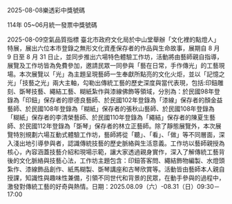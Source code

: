 
2025-08-08樂透彩中獎號碼

                                
114年 05~06月統一發票中獎號碼
                             
2025-08-09空氣品質指標
                              臺北市政府文化局於中山堂舉辦「文化裡的點燈人」特展，展出六位本市登錄之無形文化資產保存者的作品與生命故事，展期自 8 月 9 日至 8 月 31 日止，並同步推出六場特色體驗工作坊，活動將由藝師親自指導，展覽及工作坊皆為免費參加，邀請民眾一同參與「藝在日常，手作傳光」的工藝現場。本次展覽以「光」為主題呈現藝師一生奉獻所點亮的文化火炬，並以「記憶之光」「技藝之光」兩大主軸，勾勒出傳統工藝的歷史深度與當代表現，包括:印鈕雕刻、斲琴技藝、繩結工藝、糊紙紮作與漆線佛飾等領域，分別為：於民國98年登錄為「印鈕」保存者的廖德良藝師、於民國102年登錄為「漆線」保存者的顏金益藝師、於民國108年登錄為「糊紙」保存者的張秋山藝師、於民國108年登錄為「糊紙」保存者的李清榮藝師、於民國110年登錄為「繩結」保存者的陳夏生藝師、於民國112年登錄為「斲琴」保存者的林立正藝師。除了靜態展覽外，本次展覽特別規劃六場互動式體驗工作坊，藝師將從「聽」、「看」、「做」等不同層面，深入淺出地引導參與者，認識傳統技藝的歷史脈絡與生活意義。工作坊以藝師親授為核心，內容涵蓋技藝介紹和現場示範，讓大家透過親身實作，深入了解傳統工藝背後的文化脈絡與技藝心法，工作坊主題包含：印鈕答客問、繩結飾物編製、水燈頭紮作、漆線飾品創作、紙馬糊製、斲琴講座和古琴欣賞等。活動皆由藝師本人親自授課，知識性與趣味性兼備，引領不同世代和背景的民眾，在動手參與的過程中，激發對傳統工藝的好奇與熱情。日期：2025.08.09（六）-08.31（日）09:30－17:00